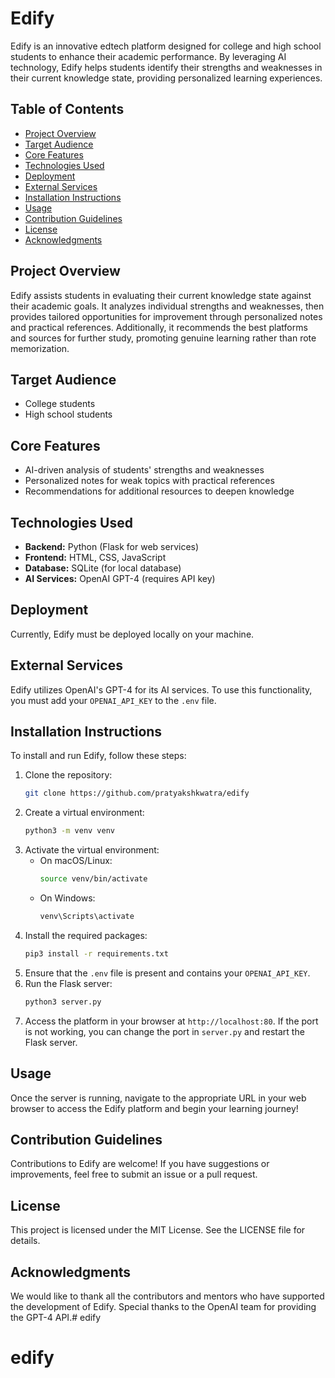 # Edify
Edify is an innovative edtech platform designed for college and high school students to enhance their academic performance. By leveraging AI technology, Edify helps students identify their strengths and weaknesses in their current knowledge state, providing personalized learning experiences.

## Table of Contents
- [Project Overview](#project-overview)
- [Target Audience](#target-audience)
- [Core Features](#core-features)
- [Technologies Used](#technologies-used)
- [Deployment](#deployment)
- [External Services](#external-services)
- [Installation Instructions](#installation-instructions)
- [Usage](#usage)
- [Contribution Guidelines](#contribution-guidelines)
- [License](#license)
- [Acknowledgments](#acknowledgments)

## Project Overview
Edify assists students in evaluating their current knowledge state against their academic goals. It analyzes individual strengths and weaknesses, then provides tailored opportunities for improvement through personalized notes and practical references. Additionally, it recommends the best platforms and sources for further study, promoting genuine learning rather than rote memorization.

## Target Audience
- College students
- High school students

## Core Features
- AI-driven analysis of students' strengths and weaknesses
- Personalized notes for weak topics with practical references
- Recommendations for additional resources to deepen knowledge

## Technologies Used
- **Backend:** Python (Flask for web services)
- **Frontend:** HTML, CSS, JavaScript
- **Database:** SQLite (for local database)
- **AI Services:** OpenAI GPT-4 (requires API key)

## Deployment
Currently, Edify must be deployed locally on your machine.

## External Services
Edify utilizes OpenAI's GPT-4 for its AI services. To use this functionality, you must add your `OPENAI_API_KEY` to the `.env` file.

## Installation Instructions
To install and run Edify, follow these steps:

1. Clone the repository:
   ```bash
   git clone https://github.com/pratyakshkwatra/edify
   ```
2. Create a virtual environment:
   ```bash
   python3 -m venv venv
   ```
3. Activate the virtual environment:
   - On macOS/Linux:
     ```bash
     source venv/bin/activate
     ```
   - On Windows:
     ```bash
     venv\Scripts\activate
     ```
4. Install the required packages:
   ```bash
   pip3 install -r requirements.txt
   ```
5. Ensure that the `.env` file is present and contains your `OPENAI_API_KEY`.
6. Run the Flask server:
   ```bash
   python3 server.py
   ```
7. Access the platform in your browser at `http://localhost:80`. If the port is not working, you can change the port in `server.py` and restart the Flask server.

## Usage
Once the server is running, navigate to the appropriate URL in your web browser to access the Edify platform and begin your learning journey!

## Contribution Guidelines
Contributions to Edify are welcome! If you have suggestions or improvements, feel free to submit an issue or a pull request.

## License
This project is licensed under the MIT License. See the LICENSE file for details.

## Acknowledgments
We would like to thank all the contributors and mentors who have supported the development of Edify. Special thanks to the OpenAI team for providing the GPT-4 API.# edify
# edify
